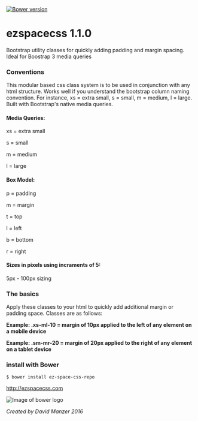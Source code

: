 [![Bower version](https://badge.fury.io/bo/ez-space.svg)](https://badge.fury.io/bo/ez-space)

# ezspacecss 1.1.0

Bootstrap utility classes for quickly adding padding and margin spacing. Ideal for Boostrap 3 media queries

### Conventions

This modular based css class system is to be used in conjunction with any html structure. Works well if you understand the bootstrap column naming convention. For instance, xs = extra small, s = small, m = medium, l = large. Built with Bootstrap's native media queries.

#### Media Queries:

xs = extra small

s = small

m = medium

l = large

#### Box Model:

p = padding

m = margin

t = top

l = left

b = bottom

r = right

#### Sizes in pixels using incraments of 5:

5px - 100px sizing

### The basics

Apply these classes to your html to quickly add additional margin or padding space. Classes are as follows:

**Example: .xs-ml-10 = margin of 10px applied to the left of any element on a mobile device**

**Example: .sm-mr-20 = margin of 20px applied to the right of any element on a tablet device**

### install with Bower

```
$ bower install ez-space-css-repo
```

http://ezspacecss.com

![Image of bower logo](https://bower.io/img/bower-logo.svg)


*Created by David Manzer 2016*
